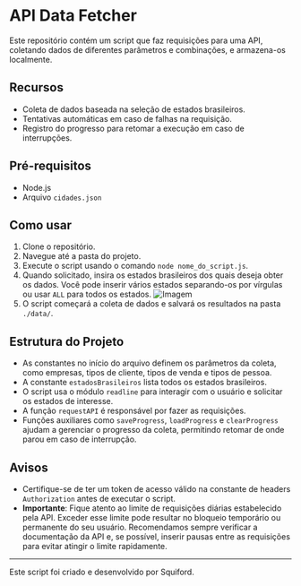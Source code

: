 # API Data Fetcher

Este repositório contém um script que faz requisições para uma API, coletando dados de diferentes parâmetros e combinações, e armazena-os localmente.

## Recursos

- Coleta de dados baseada na seleção de estados brasileiros.
- Tentativas automáticas em caso de falhas na requisição.
- Registro do progresso para retomar a execução em caso de interrupções.

## Pré-requisitos

- Node.js
- Arquivo `cidades.json`

## Como usar

1. Clone o repositório.
2. Navegue até a pasta do projeto.
3. Execute o script usando o comando `node nome_do_script.js`.
4. Quando solicitado, insira os estados brasileiros dos quais deseja obter os dados. Você pode inserir vários estados separando-os por vírgulas ou usar `ALL` para todos os estados.
![Imagem](https://prnt.sc/Ups4cT2A8Mir)
5. O script começará a coleta de dados e salvará os resultados na pasta `./data/`.

## Estrutura do Projeto

- As constantes no início do arquivo definem os parâmetros da coleta, como empresas, tipos de cliente, tipos de venda e tipos de pessoa.
- A constante `estadosBrasileiros` lista todos os estados brasileiros.
- O script usa o módulo `readline` para interagir com o usuário e solicitar os estados de interesse.
- A função `requestAPI` é responsável por fazer as requisições.
- Funções auxiliares como `saveProgress`, `loadProgress` e `clearProgress` ajudam a gerenciar o progresso da coleta, permitindo retomar de onde parou em caso de interrupção.

## Avisos

- Certifique-se de ter um token de acesso válido na constante de headers `Authorization` antes de executar o script.
- **Importante**: Fique atento ao limite de requisições diárias estabelecido pela API. Exceder esse limite pode resultar no bloqueio temporário ou permanente do seu usuário. Recomendamos sempre verificar a documentação da API e, se possível, inserir pausas entre as requisições para evitar atingir o limite rapidamente.

---

Este script foi criado e desenvolvido por Squiford.
